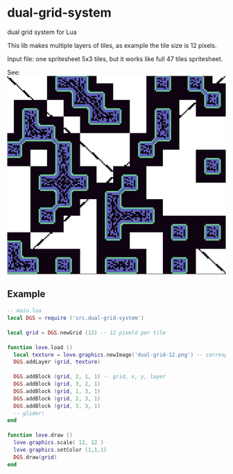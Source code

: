 # dual-grid-system
dual grid system for Lua

This lib makes multiple layers of tiles, as example the tile size is 12 pixels.

Input file: one spritesheet 5x3 tiles, but it works like full 47 tiles spritesheet.

See:
![Alt text](https://github.com/darkfrei/dual-grid-system/blob/main/Animation%20(94).gif "Optional title")


## Example

```lua
-- main.lua
local DGS = require ('src.dual-grid-system')

local grid = DGS.newGrid (12) -- 12 pixeld per tile

function love.load ()
  local texture = love.graphics.newImage('dual-grid-12.png') -- corresponding image as in file
  DGS.addLayer (grid, texture)

  DGS.addBlock (grid, 2, 1, 1) -- grid, x, y, layer
  DGS.addBlock (grid, 3, 2, 1)
  DGS.addBlock (grid, 1, 3, 1)
  DGS.addBlock (grid, 2, 3, 1)
  DGS.addBlock (grid, 3, 3, 1)
  -- glider!
end

function love.draw ()
  love.graphics.scale( 12, 12 )
  love.graphics.setColor (1,1,1)
  DGS.draw(grid)
end

```


